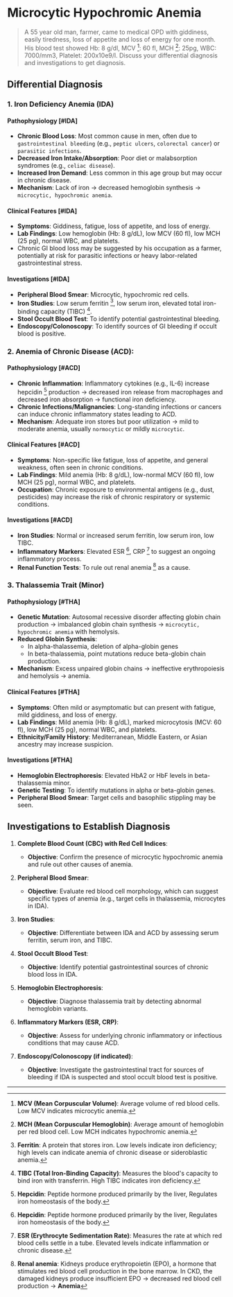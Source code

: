 # Microcytic Hypochromic Anemia

> A 55 year old man, farmer, came to medical OPD with giddiness, easily tiredness, loss of appetite and loss of energy for one month. His blood test showed Hb: 8 g/dl, MCV [^1]: 60 fl, MCH [^2]: 25pg, WBC: 7000/mm3, Platelet: 200x10e9/l. Discuss your differential diagnosis and investigations to get diagnosis.

[^1]: **MCV (Mean Corpuscular Volume)**: Average volume of red blood cells. Low MCV indicates microcytic anemia.
[^2]: **MCH (Mean Corpuscular Hemoglobin)**: Average amount of hemoglobin per red blood cell. Low MCH indicates hypochromic anemia.

## Differential Diagnosis

### 1. Iron Deficiency Anemia (IDA)

#### Pathophysiology [#IDA]

- **Chronic Blood Loss**: Most common cause in men, often due to `gastrointestinal bleeding` (e.g., `peptic ulcers`, `colorectal cancer`) or `parasitic infections`.
- **Decreased Iron Intake/Absorption**: Poor diet or malabsorption syndromes (e.g., `celiac disease`).
- **Increased Iron Demand**: Less common in this age group but may occur in chronic disease.
- **Mechanism**: Lack of iron → decreased hemoglobin synthesis → `microcytic, hypochromic anemia`.

#### Clinical Features [#IDA]

- **Symptoms**: Giddiness, fatigue, loss of appetite, and loss of energy.
- **Lab Findings**: Low hemoglobin (Hb: 8 g/dL), low MCV (60 fl), low MCH (25 pg), normal WBC, and platelets.
- Chronic GI blood loss may be suggested by his occupation as a farmer, potentially at risk for parasitic infections or heavy labor-related gastrointestinal stress.

#### Investigations [#IDA]

- **Peripheral Blood Smear**: Microcytic, hypochromic red cells.
- **Iron Studies**: Low serum ferritin [^3], low serum iron, elevated total iron-binding capacity (TIBC) [^4].
- **Stool Occult Blood Test**: To identify potential gastrointestinal bleeding.
- **Endoscopy/Colonoscopy**: To identify sources of GI bleeding if occult blood is positive.

[^3]: **Ferritin**: A protein that stores iron. Low levels indicate iron deficiency; high levels can indicate anemia of chronic disease or sideroblastic anemia.
[^4]: **TIBC (Total Iron-Binding Capacity)**: Measures the blood's capacity to bind iron with transferrin. High TIBC indicates iron deficiency.

### **2. Anemia of Chronic Disease (ACD)**:

#### Pathophysiology [#ACD]

- **Chronic Inflammation**: Inflammatory cytokines (e.g., IL-6) increase hepcidin [^5] production → decreased iron release from macrophages and decreased iron absorption → functional iron deficiency.
- **Chronic Infections/Malignancies**: Long-standing infections or cancers can induce chronic inflammatory states leading to ACD.
- **Mechanism**: Adequate iron stores but poor utilization → mild to moderate anemia, usually `normocytic` or mildly `microcytic`.

[^5]: **Hepcidin**: Peptide hormone produced primarily by the liver, Regulates iron homeostasis of the body.

#### Clinical Features [#ACD]

- **Symptoms**: Non-specific like fatigue, loss of appetite, and general weakness, often seen in chronic conditions.
- **Lab Findings**: Mild anemia (Hb: 8 g/dL), low-normal MCV (60 fl), low MCH (25 pg), normal WBC, and platelets.
- **Occupation**: Chronic exposure to environmental antigens (e.g., dust, pesticides) may increase the risk of chronic respiratory or systemic conditions.

#### Investigations [#ACD]

- **Iron Studies**: Normal or increased serum ferritin, low serum iron, low TIBC.
- **Inflammatory Markers**: Elevated ESR [^5], CRP [^6] to suggest an ongoing inflammatory process.
- **Renal Function Tests**: To rule out renal anemia [^7] as a cause.

[^5]: **CRP (C-reactive Protein)**: Marker of inflammation. Elevated levels indicate inflammation or infection.
[^6]: **ESR (Erythrocyte Sedimentation Rate)**: Measures the rate at which red blood cells settle in a tube. Elevated levels indicate inflammation or chronic disease.
[^7]: **Renal anemia**: Kidneys produce erythropoietin (EPO), a hormone that stimulates red blood cell production in the bone marrow. In CKD, the damaged kidneys produce insufficient EPO → decreased red blood cell production → **Anemia**

### 3. Thalassemia Trait (Minor)

#### Pathophysiology [#THA]

- **Genetic Mutation**: Autosomal recessive disorder affecting globin chain production → imbalanced globin chain synthesis → `microcytic, hypochromic anemia` with hemolysis.
- **Reduced Globin Synthesis**:
  - In alpha-thalassemia, deletion of alpha-globin genes
  - In beta-thalassemia, point mutations reduce beta-globin chain production.
- **Mechanism**: Excess unpaired globin chains → ineffective erythropoiesis and hemolysis → anemia.

#### Clinical Features [#THA]

- **Symptoms**: Often mild or asymptomatic but can present with fatigue, mild giddiness, and loss of energy.
- **Lab Findings**: Mild anemia (Hb: 8 g/dL), marked microcytosis (MCV: 60 fl), low MCH (25 pg), normal WBC, and platelets.
- **Ethnicity/Family History**: Mediterranean, Middle Eastern, or Asian ancestry may increase suspicion.

#### Investigations [#THA]

- **Hemoglobin Electrophoresis**: Elevated HbA2 or HbF levels in beta-thalassemia minor.
- **Genetic Testing**: To identify mutations in alpha or beta-globin genes.
- **Peripheral Blood Smear**: Target cells and basophilic stippling may be seen.

## Investigations to Establish Diagnosis

1. **Complete Blood Count (CBC) with Red Cell Indices**:
   - **Objective**: Confirm the presence of microcytic hypochromic anemia and rule out other causes of anemia.
2. **Peripheral Blood Smear**:

   - **Objective**: Evaluate red blood cell morphology, which can suggest specific types of anemia (e.g., target cells in thalassemia, microcytes in IDA).

3. **Iron Studies**:

   - **Objective**: Differentiate between IDA and ACD by assessing serum ferritin, serum iron, and TIBC.

4. **Stool Occult Blood Test**:

   - **Objective**: Identify potential gastrointestinal sources of chronic blood loss in IDA.

5. **Hemoglobin Electrophoresis**:

   - **Objective**: Diagnose thalassemia trait by detecting abnormal hemoglobin variants.

6. **Inflammatory Markers (ESR, CRP)**:

   - **Objective**: Assess for underlying chronic inflammatory or infectious conditions that may cause ACD.

7. **Endoscopy/Colonoscopy (if indicated)**:
   - **Objective**: Investigate the gastrointestinal tract for sources of bleeding if IDA is suspected and stool occult blood test is positive.

---

